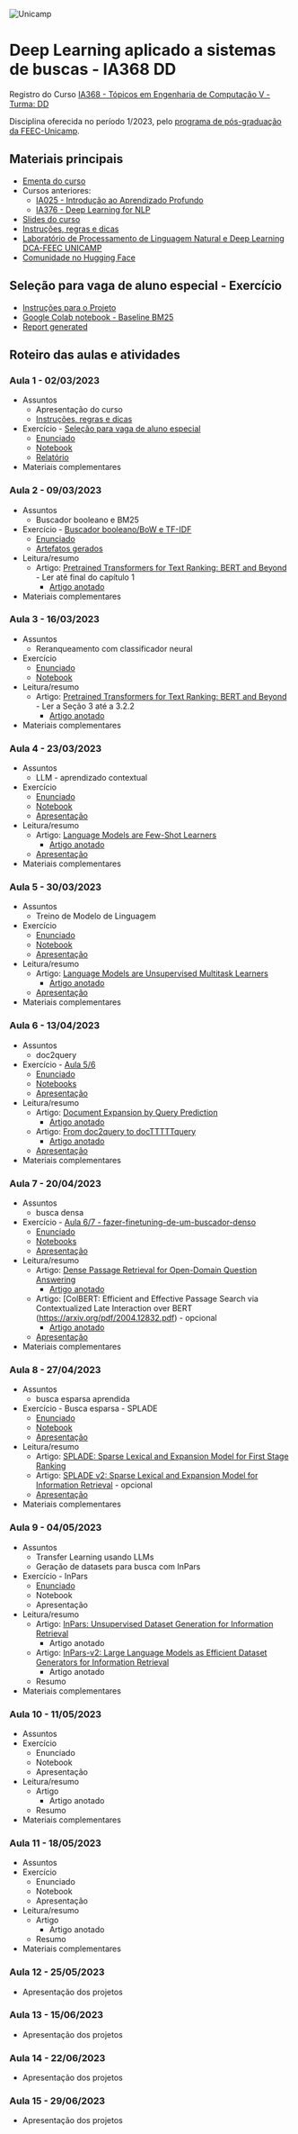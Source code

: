 ![Unicamp](logo_unicamp.png)

# Deep Learning aplicado a sistemas de buscas - IA368 DD

Registro do Curso [IA368 - Tópicos em Engenharia de Computação V - Turma: DD](https://www.cpg.feec.unicamp.br/cpg/lista/caderno_horario_show.php?id=1779)

Disciplina oferecida no período 1/2023, pelo [programa de pós-graduação da FEEC-Unicamp](https://www.fee.unicamp.br/pos-graduacao/).

## Materiais principais 
* [Ementa do curso](ementa.md)
* Cursos anteriores:
  * [IA025 - Introdução ao Aprendizado Profundo](https://github.com/leonardo3108/ia025a)
  * [IA376 - Deep Learning for NLP](https://colab.research.google.com/github/robertoalotufo/rnap/blob/master/PyTorch/0_index.ipynb)
* [Slides do curso](Slides%20do%20Curso.pdf)
* [Instruções, regras e dicas](instrucoes.md)
* [Laboratório de Processamento de Linguagem Natural e Deep Learning DCA-FEEC UNICAMP](https://sites.google.com/unicamp.br/deep-learning-nlp)
* [Comunidade no Hugging Face](https://huggingface.co/unicamp-dl)

## Seleção para vaga de aluno especial - Exercício
* [Instruções para o Projeto](selecao/exercicio-selecao.md)
* [Google Colab notebook - Baseline BM25](selecao/Baseline_BM25.ipynb)
* [Report generated](selecao/report.md)

## Roteiro das aulas e atividades

### Aula 1 - 02/03/2023
* Assuntos
  * Apresentação do curso
  * [Instruções, regras e dicas](instrucoes.md)
* Exercício - [Seleção para vaga de aluno especial](selecao#sele%C3%A7%C3%A3o-para-vaga-de-aluno-especial---exerc%C3%ADcio)
  * [Enunciado](selecao/exercicio-selecao.md)
  * [Notebook](selecao/Baseline_BM25.ipynb)
  * [Relatório](selecao/report.md)
* Materiais complementares

### Aula 2 - 09/03/2023
* Assuntos
  * Buscador booleano e BM25
* Exercício - [Buscador booleano/BoW e TF-IDF](exercicios/Aula%202/README.md)
  * [Enunciado](exercicios/Aula%202/README.md#enunciado)
  * [Artefatos gerados](exercicios/Aula%202/README.md#artefatos-gerados)
* Leitura/resumo
  * Artigo: [Pretrained Transformers for Text Ranking: BERT and Beyond](https://arxiv.org/abs/2010.06467) - Ler até final do capítulo 1
    * [Artigo anotado](artigos/Aula%202/Pretrained%20Transformers%20for%20Text%20Ranking%20-%20BERT%20and%20Beyond%20-%20anotado.pdf)	           
* Materiais complementares

### Aula 3 - 16/03/2023
* Assuntos
  * Reranqueamento com classificador neural
* Exercício
  * [Enunciado](exercicios/Aula_3/enunciado.md)
  * [Notebook](exercicios/Aula_3/Aula_3_Rerank.ipynb)
* Leitura/resumo
  * Artigo: [Pretrained Transformers for Text Ranking: BERT and Beyond](https://arxiv.org/abs/2010.06467) - Ler a Seção 3 até a 3.2.2
    * [Artigo anotado](artigos/Aula%202/Pretrained%20Transformers%20for%20Text%20Ranking%20-%20BERT%20and%20Beyond%20-%20anotado.pdf)	           
* Materiais complementares

### Aula 4 - 23/03/2023
* Assuntos
  * LLM - aprendizado contextual
* Exercício
  * [Enunciado](exercicios/Aula_4/enunciado.md)
  * [Notebook](exercicios/Aula_4/Sentiment_Analisys_with_GPT_3_1000_texts.ipynb)
  * [Apresentação](exercicios/Aula_4/Notebook%20-%20Aula%204.pptx)
* Leitura/resumo
  * Artigo: [Language Models are Few-Shot Learners](https://arxiv.org/pdf/2005.14165.pdf)
    * [Artigo anotado](artigos/Aula_4/Language%20Models%20are%20Few-Shot%20Learners%20-%20Anotado.pdf)
  * [Apresentação](artigos/Aula_4/Language_Models_are_Few-Shot_Learners.pptx)
* Materiais complementares

### Aula 5 - 30/03/2023
* Assuntos
  * Treino de Modelo de Linguagem
* Exercício
  * [Enunciado](exercicios/Aula_5/enunciado.md)
  * [Notebook](exercicios/Aula_5/Aula_5_Treino_Modelo_de_Linguagem.ipynb)
  * [Apresentação](exercicios/Aula_5/Aula%204_5%20-%20Notebook%20Treino%20Modelo%20de%20Linguagem.pptx)
* Leitura/resumo
  * Artigo: [Language Models are Unsupervised Multitask Learners](https://d4mucfpksywv.cloudfront.net/better-language-models/language_models_are_unsupervised_multitask_learners.pdf)
    * [Artigo anotado](artigos/Aula_5/language_models_are_unsupervised_multitask_learners%20-%20anotado.pdf)
  * [Apresentação](artigos/Aula_5/Language_Models_are_Unsupervised_Multitask_Learners.pptx)
* Materiais complementares

### Aula 6 - 13/04/2023
* Assuntos
  * doc2query
* Exercício - [Aula 5/6](exercicios/Aula_6/ex6.md)
  * [Enunciado](exercicios/Aula_6/ex6.md#enunciado)
  * [Notebooks](exercicios/Aula_6/ex6.md#solução---etapas)
  * [Apresentação](exercicios/Aula_6/Aula%205_6%20-%20Notebooks%20T5%20%2B%20Doc2query.pptx)
* Leitura/resumo
  * Artigo: [Document Expansion by Query Prediction](https://arxiv.org/pdf/1904.08375.pdf)
    * [Artigo anotado](artigos/Aula_6/Document%20Expansion%20by%20Query%20Prediction%20-%20Anotado.pdf)
  * Artigo: [From doc2query to docTTTTTquery](https://www.researchgate.net/profile/Rodrigo-Nogueira-19/publication/360890853_From_doc2query_to_docTTTTTquery/links/6290b0e98d19206823dfcc55/From-doc2query-to-docTTTTTquery.pdf)
    * [Artigo anotado](artigos/Aula_6/From%20doc2query%20to%20docTTTTTquery%20-%20Anotado.pdf)
  * [Apresentação](artigos/Aula_6/doc2query.pptx)
* Materiais complementares

### Aula 7 - 20/04/2023
* Assuntos
  * busca densa
* Exercício - [Aula 6/7 - fazer-finetuning-de-um-buscador-denso](exercicios/Aula_7/ex7.md)
  * [Enunciado](exercicios/Aula_7/ex7.md#enunciado---fazer-finetuning-de-um-buscador-denso)
  * [Notebooks](exercicios/Aula_7/ex7.md#solução---etapas)
  * [Apresentação](exercicios/Aula_7/Aula%206_7%20-%20Fazer%20finetuning%20de%20um%20buscador%20denso.pptx)
* Leitura/resumo
  * Artigo: [Dense Passage Retrieval for Open-Domain Question Answering](https://arxiv.org/pdf/2004.04906.pdf)
    * [Artigo anotado](artigos/Aula_7/Dense%20Passage%20Retrieval%20for%20Open-Domain%20Question%20Answering%20-%20anotado.pdf)
  * Artigo: [ColBERT: Efficient and Effective Passage Search via Contextualized Late Interaction over BERT  (https://arxiv.org/pdf/2004.12832.pdf) - opcional
    * [Artigo anotado](artigos/Aula_7/ColBERT%20-%20Eficient%20and%20Effective%20Passage%20Search%20via%20Contextualized%20Late%20Interaction%20over%20BERT%20-%20anotado.pdf)
  * [Apresentação](artigos/Aula_7/DPR+ColBERT.pptx)
* Materiais complementares

### Aula 8 - 27/04/2023
* Assuntos
  * busca esparsa aprendida
* Exercício - Busca esparsa - SPLADE
  * [Enunciado](exercicios/Aula_8/enunciado.md)
  * [Notebook](exercicios/Aula_8/Aula_8_SPLADE.ipynb)
  * [Apresentação](exercicios/Aula_8/Aula%207_8%20-%20Notebook%20-%20SPLADE.pptx)
* Leitura/resumo
  * Artigo: [SPLADE: Sparse Lexical and Expansion Model for First Stage Ranking](https://arxiv.org/pdf/2107.05720.pdf)
  * Artigo: [SPLADE v2: Sparse Lexical and Expansion Model for Information Retrieval](https://arxiv.org/pdf/2109.10086.pdf) - opcional
  * [Apresentação](artigos/Aula_8/SPLADE.pptx)
* Materiais complementares

### Aula 9 - 04/05/2023
* Assuntos
  * Transfer Learning usando LLMs
  * Geração de datasets para busca com InPars
* Exercício - InPars
  * [Enunciado](exercicios/Aula_9/enunciado.md)
  * Notebook
  * Apresentação
* Leitura/resumo
  * Artigo: [InPars: Unsupervised Dataset Generation for Information Retrieval](https://arxiv.org/pdf/2202.05144.pdf)
    * Artigo anotado
  * Artigo: [InPars-v2: Large Language Models as Efficient Dataset Generators for Information Retrieval](https://arxiv.org/pdf/2301.01820.pdf)
    * Artigo anotado
  * Resumo
* Materiais complementares

### Aula 10 - 11/05/2023
* Assuntos
* Exercício
  * Enunciado
  * Notebook
  * Apresentação
* Leitura/resumo
  * Artigo
    * Artigo anotado
  * Resumo
* Materiais complementares

### Aula 11 - 18/05/2023
* Assuntos
* Exercício
  * Enunciado
  * Notebook
  * Apresentação
* Leitura/resumo
  * Artigo
    * Artigo anotado
  * Resumo
* Materiais complementares

### Aula 12 - 25/05/2023
* Apresentação dos projetos

### Aula 13 - 15/06/2023
* Apresentação dos projetos

### Aula 14 - 22/06/2023
* Apresentação dos projetos

### Aula 15 - 29/06/2023
* Apresentação dos projetos
